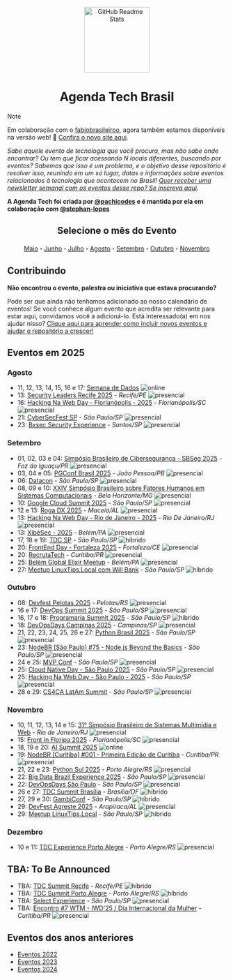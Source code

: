 <p class="header" align="center">
 <img width="150px" src="https://raw.githubusercontent.com/Abacatinhos/agenda-tech-brasil/main/assets/abacatinhos.svg" align="center" alt="GitHub Readme Stats" />
 <h1 align="center">Agenda Tech Brasil</h1> 
</p>

> [!NOTE]  
> Em colaboração com o [fabiobrasileiroo](https://github.com/fabiobrasileiroo), agora também estamos disponíveis na versão web! 🎉 [Confira o novo site aqui](https://agenda-tech-brasil-site.js.org/).

_Sabe aquele evento de tecnologia que você procura, mas não sabe onde encontrar? Ou tem que ficar acessando N locais diferentes, buscando por eventos? Sabemos que isso é um problema, e o objetivo desse repositório é resolver isso, reunindo em um só lugar, datas e informações sobre eventos relacionados à tecnologia que acontecem no Brasil! [Quer receber uma newsletter semanal com os eventos desse repo? Se inscreva aqui](https://www.linkedin.com/newsletters/agenda-tech-7235284852013494272/)._

**A Agenda Tech foi criada por [@pachicodes](https://www.linkedin.com/in/pachicodes/) e é mantida por ela em colaboração com  [@stephan-lopes](https://github.com/stephan-lopes)**

<h2 align="center">Selecione o mês do Evento</h2>
<p class="navigation" align="center">
<a href="#maio">Maio</a>・<a href="#junho">Junho</a>・<a href="#julho">Julho</a>・<a href="#agosto">Agosto</a>・<a href="#setembro">Setembro</a>・<a href="#outubro">Outubro</a>・<a href="#novembro">Novembro</a></p>

## Contribuindo

**Não encontrou o evento, palestra ou iniciativa que estava procurando?**

Pode ser que ainda não tenhamos adicionado ao nosso calendário de eventos! Se você conhece algum evento que acredita ser relevante para estar aqui, convidamos você a adicioná-lo. Está interessado(a) em nos ajudar nisso? [Clique aqui para aprender como incluir novos eventos e ajudar o repositório a crescer!](https://github.com/Abacatinhos/agenda-tech-brasil/blob/master/CONTRIBUTING.md)

## Eventos em 2025
<!-- ANO2025:START -->

### Agosto
<!-- AGOSTO:START -->
- 11, 12, 13, 14, 15, 16 e 17: [Semana de Dados](https://www.sympla.com.br/evento-online/semana-de-dados-2025/2791872?utm_source=github&utm_medium=link&utm_campaign=semanadedados_2025) ![online]
- 13: [Security Leaders Recife 2025](https://securityleaders.com.br/eventos/security-leaders-recife-2025/) - _Recife/PE_ ![presencial]
- 16: [Hacking Na Web Day - Florianópolis - 2025](https://www.instagram.com/hackingnawebday/p/dayipmguorj/) - _Florianópolis/SC_ ![presencial]
- 21: [CyberSecFest SP](https://www.devopsbootcamp.net/cybersecfest-saopaulo) - _São Paulo/SP_ ![presencial]
- 23: [Bxsec Security Experience](https://www.instagram.com/bxsec/) - _Santos/SP_ ![presencial]
<!-- AGOSTO:END -->
### Setembro
<!-- SETEMBRO:START -->
- 01, 02, 03 e 04: [Simpósio Brasileiro de Cibersegurança - SBSeg 2025](https://sbseg2025.ppgia.pucpr.br/) - _Foz do Iguaçu/PR_ ![presencial]
- 03, 04 e 05: [PGConf Brasil 2025](https://2025.pgconf.com.br/) - _João Pessoa/PB_ ![presencial]
- 06: [Datacon](https://codecon.dev/datacon) - _São Paulo/SP_ ![presencial]
- 08, 09 e 10: [XXIV Simpósio Brasileiro sobre Fatores Humanos em Sistemas Computacionais](https://ihc.sbc.org.br/2025/) - _Belo Horizonte/MG_ ![presencial]
- 10: [Google Cloud Summit 2025](https://cloudonair.withgoogle.com/events/google-cloud-summit-brasil-2025) - _São Paulo/SP_ ![presencial]
- 12 e 13: [Roga DX 2025](https://rogadx.com/) - _Maceió/AL_ ![presencial]
- 13: [Hacking Na Web Day - Rio de Janeiro - 2025](https://www.instagram.com/hackingnawebday/p/dayipmguorj/) - _Rio De Janeiro/RJ_ ![presencial]
- 13: [XibéSec - 2025](https://www.instagram.com/xibesec/) - _Belém/PA_ ![presencial]
- 17, 18 e 19: [TDC SP](https://thedevconf.com/tdc/2025/sao-paulo/) - _São Paulo/SP_ ![híbrido]
- 20: [FrontEnd Day - Fortaleza 2025](https://frontendday.com.br/) - _Fortaleza/CE_ ![presencial]
- 20: [RecrutaTech](https://www.recrutatech.com.br/) - _Curitiba/PR_ ![presencial]
- 25: [Belém Global Elixir Meetup](https://globalelixirmeetups.com/event/belem) - _Belém/PA_ ![presencial]
- 27: [Meetup LinuxTips.Local com Will Bank](https://linuxtips.io/local-meetup/) - _São Paulo/SP_ ![híbrido]
<!-- SETEMBRO:END -->
### Outubro
<!-- OUTUBRO:START -->
- 08: [Devfest Pelotas 2025](https://gdg.community.dev/events/details/google-gdg-pelotas-presents-devfest-pelotas-2025/) - _Pelotas/RS_ ![presencial]
- 16 e 17: [DevOps Summit 2025](https://blueprintt.co/eventos) - _São Paulo/SP_ ![presencial]
- 16, 17 e 18: [Programaria Summit 2025](https://www.programaria.org/programaria-summit-2025/) - _São Paulo/SP_ ![híbrido]
- 18: [DevOpsDays Campinas 2025](https://devopsdays.org/events/2025-campinas/welcome/) - _Campinas/SP_ ![presencial]
- 21, 22, 23, 24, 25, 26 e 27: [Python Brasil 2025](https://2025.pythonbrasil.org.br/) - _São Paulo/SP_ ![presencial]
- 23: [NodeBR [São Paulo] #75 - Node.js Beyond the Basics](https://guild.host/events/nodebr-so-paulo-75-nodejs-bg41te) - _São Paulo/SP_ ![presencial]
- 24 e 25: [MVP Conf](https://mvpconf.com.br/) - _São Paulo/SP_ ![presencial]
- 25: [Cloud Native Day - São Paulo 2025](https://sessionize.com/cloud-native-day-sp-2025/) - _São Paulo/SP_ ![presencial]
- 25: [Hacking Na Web Day - São Paulo - 2025](https://www.instagram.com/hackingnawebday/p/dayipmguorj/) - _São Paulo/SP_ ![presencial]
- 28 e 29: [CS4CA LatAm Summit](https://latam.cs4ca.com/) - _São Paulo/SP_ ![presencial]
<!-- OUTUBRO:END -->
### Novembro
<!-- NOVEMBRO:START -->
- 10, 11, 12, 13, 14 e 15: [31° Simpósio Brasileiro de Sistemas Multimídia e Web](https://webmedia.org.br/2025/) - _Rio de Janeiro/RJ_ ![presencial]
- 15: [Front in Floripa 2025](https://frontin.floripa.br) - _Florianópolis/SC_ ![presencial]
- 18, 19 e 20: [AI Summit 2025](https://www.sympla.com.br/evento-online/ai-summit-2025/2905033?utm_source=github&utm_medium=link&utm_campaign=aisummit_2025) ![online]
- 19: [NodeBR [Curitiba] #001 - Primeira Edição de Curitiba](https://guild.host/events/nodebr-curitiba-001-d64cku) - _Curitiba/PR_ ![presencial]
- 21, 22 e 23: [Python Sul 2025](https://sul.python.org.br/) - _Porto Alegre/RS_ ![presencial]
- 22: [Big Data Brazil Experience 2025](https://www.sympla.com.br/evento/big-data-brazil-experience-2025/2571633) - _São Paulo/SP_ ![presencial]
- 22: [DevOpsDays São Paulo](https://devopsdays.org/events/2025-sao-paulo/welcome/) - _São Paulo/SP_ ![presencial]
- 26 e 27: [TDC Summit Brasília](https://thedevconf.com/tdc/2025/summit-brasilia/) - _Brasília/DF_ ![híbrido]
- 27, 29 e 30: [GambiConf](https://gambiconf.dev/) - _São Paulo/SP_ ![híbrido]
- 29: [DevFest Agreste 2025](https://doity.com.br/devfest25-build-a-new-era-of-innovation) - _Arapiraca/AL_ ![presencial]
- 29: [Meetup LinuxTips.Local](https://linuxtips.io/local-meetup/) - _São Paulo/SP_ ![híbrido]
<!-- NOVEMBRO:END -->
### Dezembro
<!-- DEZEMBRO:START -->
- 10 e 11: [TDC Experience Porto Alegre](https://promo.thedevconf.com/tdc-experience-porto-alegre-2025) - _Porto Alegre/RS_ ![presencial]
<!-- DEZEMBRO:END -->
<!-- ANO2025:END -->

## TBA: To Be Announced
<!-- Essa seção são de eventos que estão previstos para acontecer no ano mas ainda não tem mês, ou dia definidos -->
<!-- TBA:START -->
- TBA: [TDC Summit Recife](https://thedevconf.com/tdc/2024/summit-recife/) - _Recife/PE_ ![híbrido]
- TBA: [TDC Summit Porto Alegre](https://thedevconf.com/tdc/2024/summit-porto-alegre/) - _Porto Alegre/RS_ ![híbrido]
- TBA: [Select Experience](https://codecon.dev/select) - _São Paulo/SP_ ![presencial]
- TBA: [Encontro #7 WTM - IWD'25 / Dia Internacional da Mulher](https://www.meetup.com/women-techmakers-curitiba/events/305753276) - _Curitiba/PR_ ![presencial]
<!-- TBA:END -->

## Eventos dos anos anteriores

- [Eventos 2022](https://github.com/Abacatinhos/eventos-tech-brasil/blob/main/arquivo/2022.md)
- [Eventos 2023](https://github.com/Abacatinhos/eventos-tech-brasil/blob/main/arquivo/2023.md)
- [Eventos 2024](https://github.com/Abacatinhos/eventos-tech-brasil/blob/main/arquivo/2024.md)

<!--LINK DAS BADGES:START-->

[presencial]: https://img.shields.io/static/v1?label=&message=presencial&color=blue
[híbrido]: https://img.shields.io/static/v1?label=&message=h%C3%ADbrido&color=red
[online]: https://img.shields.io/static/v1?label=&message=online&color=purple

<!--LINK DAS BADGES:END-->

